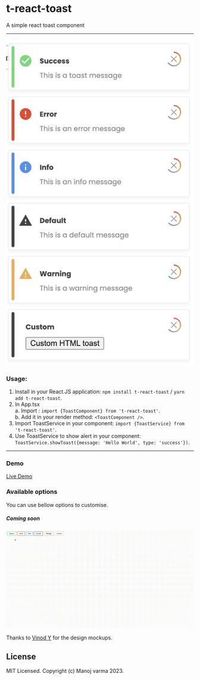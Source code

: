 # t-react-toast
A simple react toast component

------------------------

![previews/toast_preview.png](previews/toast_preview.png)

### Usage:

1. Install in your React.JS application: ```npm install t-react-toast``` / ```yarn add t-react-toast```.
2. In App.tsx <br/>
   a. Import : ```import {ToastComponent} from 't-react-toast'```.<br/>
   b. Add it in your render method: ```<ToastComponent />```.
3. Import ToastService in your component: ```import {ToastService} from 't-react-toast'```.
4. Use ToastService to show alert in your component: ```ToastService.showToast({message: 'Hello World', type: 'success'})```.

------------------------------------------------------

### Demo
[Live Demo](https://6s79me.csb.app/)

### Available options

You can use bellow options to customise.
##### Coming soon

![previews/toast_preview.gif](previews/toast_preview.gif)

Thanks to [Vinod Y](https://www.behance.net/vinodkumar115) for the design mockups.
## License

MIT Licensed. Copyright (c) Manoj varma 2023.
